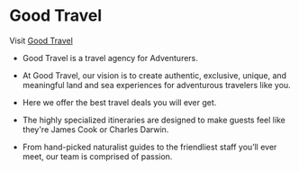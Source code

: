 # Good Travel

Visit [Good Travel](https://)

- Good Travel is a travel agency for Adventurers.

- At Good Travel, our vision is to create authentic, exclusive, unique, and meaningful land and sea experiences for adventurous travelers like you.

- Here we offer the best travel deals you will ever get.

- The highly specialized itineraries are designed to make guests feel like they're James Cook or Charles Darwin.

- From hand-picked naturalist guides to the friendliest staff you’ll ever meet, our team is comprised of passion.

